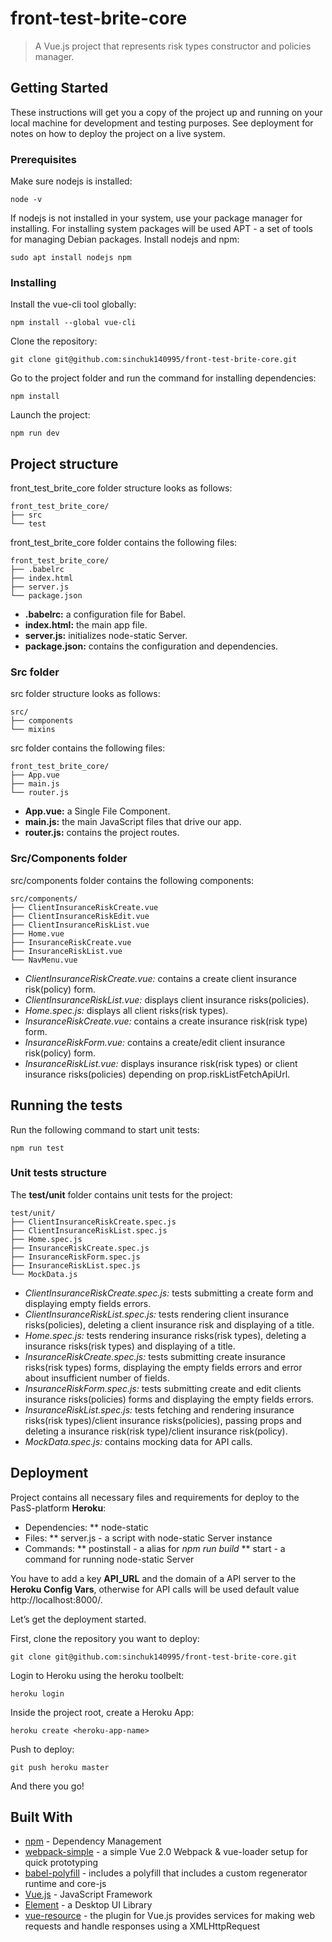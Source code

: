 # front-test-brite-core

> A Vue.js project that represents risk types constructor and policies manager.

## Getting Started

These instructions will get you a copy of the project up and running on your local machine for development and testing purposes. See deployment for notes on how to deploy the project on a live system.

### Prerequisites

Make sure nodejs is installed:
```console
node -v
```

If nodejs is not installed in your system, use your package manager for installing.
For installing system packages will be used APT - a set of tools for managing Debian packages.
Install nodejs and npm:
```console
sudo apt install nodejs npm
```

### Installing

Install the vue-cli tool globally:
```console
npm install --global vue-cli
```

Clone the repository:
```console
git clone git@github.com:sinchuk140995/front-test-brite-core.git
```

Go to the project folder and run the command for installing dependencies:
```console
npm install
```

Launch the project:
```console
npm run dev
```

## Project structure

front_test_brite_core folder structure looks as follows:

    front_test_brite_core/
    ├── src
    └── test

front_test_brite_core folder contains the following files:

    front_test_brite_core/
    ├── .babelrc
    ├── index.html
    ├── server.js
    └── package.json

* **.babelrc:** a configuration file for Babel.
* **index.html:**  the main app file.
* **server.js:** initializes node-static Server.
* **package.json:** contains the configuration and dependencies.

### Src folder

src folder structure looks as follows:

    src/
    ├── components
    └── mixins

src folder contains the following files:

    front_test_brite_core/
    ├── App.vue
    ├── main.js
    └── router.js

* **App.vue:** a Single File Component.
* **main.js:** the main JavaScript files that drive our app.
* **router.js:** contains the project routes.


### Src/Components folder

src/components folder contains the following components:

    src/components/
    ├── ClientInsuranceRiskCreate.vue
    ├── ClientInsuranceRiskEdit.vue
    ├── ClientInsuranceRiskList.vue
    ├── Home.vue
    ├── InsuranceRiskCreate.vue
    ├── InsuranceRiskList.vue
    └── NavMenu.vue


* _ClientInsuranceRiskCreate.vue:_ contains a create client insurance risk(policy) form.
* _ClientInsuranceRiskList.vue:_ displays client insurance risks(policies).
* _Home.spec.js:_ displays all client risks(risk types).
* _InsuranceRiskCreate.vue:_ contains a create insurance risk(risk type) form.
* _InsuranceRiskForm.vue:_ contains a create/edit client insurance risk(policy) form.
* _InsuranceRiskList.vue:_ displays insurance risk(risk types) or client insurance risks(policies) depending on prop.riskListFetchApiUrl.


## Running the tests

Run the following command to start unit tests:
```console
npm run test
```

### Unit tests structure

The **test/unit** folder contains unit tests for the project:

    test/unit/
    ├── ClientInsuranceRiskCreate.spec.js
    ├── ClientInsuranceRiskList.spec.js
    ├── Home.spec.js
    ├── InsuranceRiskCreate.spec.js
    ├── InsuranceRiskForm.spec.js
    ├── InsuranceRiskList.spec.js
    └── MockData.js


* _ClientInsuranceRiskCreate.spec.js:_ tests submitting a create form and displaying empty fields errors.
* _ClientInsuranceRiskList.spec.js:_ tests rendering client insurance risks(policies), deleting a client insurance risk and displaying of a title.
* _Home.spec.js:_ tests rendering insurance risks(risk types), deleting a insurance risks(risk types) and displaying of a title.
* _InsuranceRiskCreate.spec.js:_ tests submitting create insurance risks(risk types) forms, displaying the empty fields errors and error about insufficient number of fields.
* _InsuranceRiskForm.spec.js:_ tests submitting create and edit clients insurance risks(policies) forms and displaying the empty fields errors.
* _InsuranceRiskList.spec.js:_ tests fetching and rendering insurance risks(risk types)/client insurance risks(policies), passing props and deleting a insurance risk(risk type)/client insurance risk(policy).
* _MockData.spec.js:_ contains mocking data for API calls.

## Deployment

Project contains all necessary files and requirements for deploy to the PasS-platform **Heroku**:
* Dependencies:
** node-static
* Files:
** server.js - a script with node-static Server instance
* Commands:
** postinstall - a alias for _npm run build_
** start - a command for running node-static Server

You have to add a key **API_URL** and the domain of a API server to the **Heroku Config Vars**, otherwise for API calls will be used default value http://localhost:8000/.

Let’s get the deployment started.

First, clone the repository you want to deploy:
```console
git clone git@github.com:sinchuk140995/front-test-brite-core.git
```

Login to Heroku using the heroku toolbelt:
```console
heroku login
```

Inside the project root, create a Heroku App:
```console
heroku create <heroku-app-name>
```

Push to deploy:
```console
git push heroku master
```

And there you go!


## Built With

* [npm](https://www.npmjs.com/) - Dependency Management
* [webpack-simple](https://github.com/vuejs-templates/webpack-simple) - a simple Vue 2.0 Webpack & vue-loader setup for quick prototyping
* [babel-polyfill](https://babeljs.io/docs/en/babel-polyfill) - includes a polyfill that includes a custom regenerator runtime and core-js
* [Vue.js](https://vuejs.org/) - JavaScript Framework
* [Element](https://element.eleme.io/#/en-US) - a Desktop UI Library
* [vue-resource](https://github.com/pagekit/vue-resource) - the plugin for Vue.js provides services for making web requests and handle responses using a XMLHttpRequest
